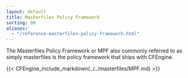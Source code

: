 ```yaml
---
layout: default
title: Masterfiles Policy Framework
sorting: 90
aliases:
  - "/reference-masterfiles-policy-framework.html"
---
```


The Masterfiles Policy Framework or MPF also commonly referred to as simply
masterfiles is the policy framework that ships with CFEngine.

{{< CFEngine_include_markdown(../../masterfiles/MPF.md) >}}
